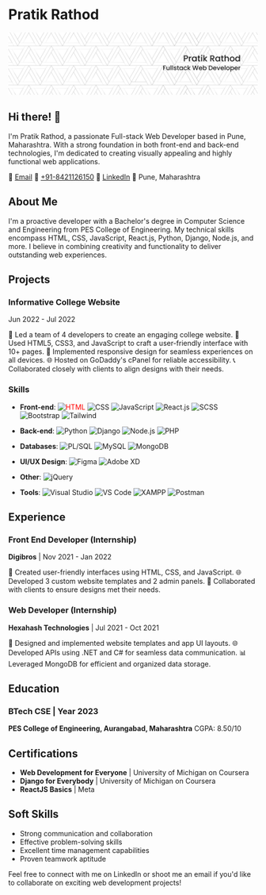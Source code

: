 # Pratik Rathod

![Profile Banner](https://github.com/PratikRathod712/PratikRathod712/blob/main/Linkdin%20bg.png)

## Hi there! 👋

I'm Pratik Rathod, a passionate Full-stack Web Developer based in Pune, Maharashtra. With a strong foundation in both front-end and back-end technologies, I'm dedicated to creating visually appealing and highly functional web applications.

📧 [Email](mailto:pratik712002rathod@gmail.com)
📱 [+91-8421126150](tel:+918421126150)
💼 [LinkedIn](https://www.linkedin.com/in/pratikrathoddev/)
📍 Pune, Maharashtra

## About Me

I'm a proactive developer with a Bachelor's degree in Computer Science and Engineering from PES College of Engineering. My technical skills encompass HTML, CSS, JavaScript, React.js, Python, Django, Node.js, and more. I believe in combining creativity and functionality to deliver outstanding web experiences.

## Projects

### Informative College Website
Jun 2022 - Jul 2022

🚀 Led a team of 4 developers to create an engaging college website.
🎨 Used HTML5, CSS3, and JavaScript to craft a user-friendly interface with 10+ pages.
📱 Implemented responsive design for seamless experiences on all devices.
🌐 Hosted on GoDaddy's cPanel for reliable accessibility.
📞 Collaborated closely with clients to align designs with their needs.

### Skills
- **Front-end**: 
  <span style="color:red">![HTML](https://img.shields.io/badge/HTML-5E8DE3?style=for-the-badge&logo=html5&logoColor=white)</span>
  ![CSS](https://img.shields.io/badge/CSS-5E8DE3?style=for-the-badge&logo=css3&logoColor=white)
  ![JavaScript](https://img.shields.io/badge/JavaScript-5E8DE3?style=for-the-badge&logo=javascript&logoColor=white)
  ![React.js](https://img.shields.io/badge/React.js-5E8DE3?style=for-the-badge&logo=react&logoColor=white)
  ![SCSS](https://img.shields.io/badge/SCSS-5E8DE3?style=for-the-badge&logo=sass&logoColor=white)
  ![Bootstrap](https://img.shields.io/badge/Bootstrap-5E8DE3?style=for-the-badge&logo=bootstrap&logoColor=white)
  ![Tailwind](https://img.shields.io/badge/Tailwind-5E8DE3?style=for-the-badge&logo=tailwind-css&logoColor=white)
  
- **Back-end**: 
  ![Python](https://img.shields.io/badge/Python-5E8DE3?style=for-the-badge&logo=python&logoColor=white)
  ![Django](https://img.shields.io/badge/Django-5E8DE3?style=for-the-badge&logo=django&logoColor=white)
  ![Node.js](https://img.shields.io/badge/Node.js-5E8DE3?style=for-the-badge&logo=node.js&logoColor=white)
  ![PHP](https://img.shields.io/badge/PHP-5E8DE3?style=for-the-badge&logo=php&logoColor=white)
  
- **Databases**: 
  ![PL/SQL](https://img.shields.io/badge/PL%2FSQL-5E8DE3?style=for-the-badge&logo=oracle&logoColor=white)
  ![MySQL](https://img.shields.io/badge/MySQL-5E8DE3?style=for-the-badge&logo=mysql&logoColor=white)
  ![MongoDB](https://img.shields.io/badge/MongoDB-5E8DE3?style=for-the-badge&logo=mongodb&logoColor=white)
  
- **UI/UX Design**: 
  ![Figma](https://img.shields.io/badge/Figma-5E8DE3?style=for-the-badge&logo=figma&logoColor=white)
  ![Adobe XD](https://img.shields.io/badge/Adobe%20XD-5E8DE3?style=for-the-badge&logo=adobe-xd&logoColor=white)
  
- **Other**: 
  ![jQuery](https://img.shields.io/badge/jQuery-5E8DE3?style=for-the-badge&logo=jquery&logoColor=white)
  
- **Tools**: 
  ![Visual Studio](https://img.shields.io/badge/Visual%20Studio-5E8DE3?style=for-the-badge&logo=visual-studio&logoColor=white)
  ![VS Code](https://img.shields.io/badge/VS%20Code-5E8DE3?style=for-the-badge&logo=visual-studio-code&logoColor=white)
  ![XAMPP](https://img.shields.io/badge/XAMPP-5E8DE3?style=for-the-badge&logo=xampp&logoColor=white)
  ![Postman](https://img.shields.io/badge/Postman-5E8DE3?style=for-the-badge&logo=postman&logoColor=white)


## Experience

### Front End Developer (Internship)
**Digibros** | Nov 2021 - Jan 2022

🎉 Created user-friendly interfaces using HTML, CSS, and JavaScript.
🌐 Developed 3 custom website templates and 2 admin panels.
🤝 Collaborated with clients to ensure designs met their needs.

### Web Developer (Internship)
**Hexahash Technologies** | Jul 2021 - Oct 2021

🎨 Designed and implemented website templates and app UI layouts.
🌐 Developed APIs using .NET and C# for seamless data communication.
📊 Leveraged MongoDB for efficient and organized data storage.

## Education

### BTech CSE | Year 2023
**PES College of Engineering, Aurangabad, Maharashtra**
CGPA: 8.50/10

## Certifications

- **Web Development for Everyone** | University of Michigan on Coursera
- **Django for Everybody** | University of Michigan on Coursera
- **ReactJS Basics** | Meta

## Soft Skills

- Strong communication and collaboration
- Effective problem-solving skills
- Excellent time management capabilities
- Proven teamwork aptitude

Feel free to connect with me on LinkedIn or shoot me an email if you'd like to collaborate on exciting web development projects!
